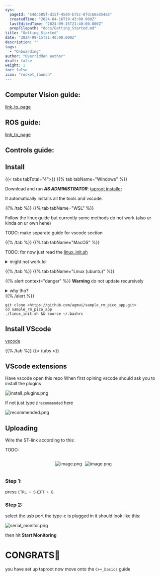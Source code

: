 ```yaml
---
sys:
  pageId: "54dc585f-d15f-45d0-b75c-8fdc66a854a8"
  createdTime: "2024-04-16T19:43:00.000Z"
  lastEditedTime: "2024-09-15T21:40:00.000Z"
  propFilepath: "docs/Getting_Started.md"
title: "Getting_Started"
date: "2024-09-15T21:40:00.000Z"
description: ""
tags:
  - "Onboarding"
author: "Overridden author"
draft: false
weight: 1
toc: false
icon: "rocket_launch"
---
```


## Computer Vision guide:

[link_to_page](86d45bc0-388b-4d26-8848-44f255f73d0e)

## ROS guide:

[link_to_page](3c76c1de-ec8f-46d6-8b0a-294005edc2d5)

## Controls guide:

## Install

{{< tabs tabTotal="4">}}
{{% tab tabName="Windows" %}}

Download and run _**AS ADMINISTRATOR**_: [taproot installer](https://github.com/Thornbots/TeachingFreshies/releases/tag/1.0)

It automatically installs all the tools and vscode.

{{% /tab %}}
{{% tab tabName="WSL" %}}

Follow the linux guide but currently some methods do not work (also ur kinda on ur own hehe)

TODO: make separate guide for vscode section

{{% /tab %}}
{{% tab tabName="MacOS" %}}

TODO: for now just read the [linux_init.sh](https://github.com/agmui/sample_rm_pico_app/blob/main/linux_init.sh)

<details>
<summary>might not work lol</summary>

`brew install libusb pkg-config`

Next install: [vscode](https://code.visualstudio.com/Download)

</details>

{{% /tab %}}
{{% tab tabName="Linux (ubuntu)" %}}

{{% alert context="danger" %}}
**Warning** do not update recursively
<details>
<summary>why tho?</summary>
There are some submodules that may go on for a while (like tinyusb) and I highly
recommend you don't need to get them.
If you want to see what submodules I update just look in `linux_init.sh`
</details>
{{% /alert %}}

```shell
git clone <https://github.com/agmui/sample_rm_pico_app.git>
cd sample_rm_pico_app
./linux_init.sh && source ~/.bashrc
```

## Install VScode

[vscode](https://code.visualstudio.com/Download)

{{% /tab %}}
{{< /tabs >}}

## VScode extensions

Have vscode open this repo
When first opining vscode should ask you to install the plugins

![install_plugins.png](https://prod-files-secure.s3.us-west-2.amazonaws.com/d518164a-d88e-44d1-a4ee-3adb3bd8bce0/89bd30f0-1825-4e77-867b-0a41ce370880/install_plugins.png?X-Amz-Algorithm=AWS4-HMAC-SHA256&X-Amz-Content-Sha256=UNSIGNED-PAYLOAD&X-Amz-Credential=ASIAZI2LB4665S46VKJY%2F20250418%2Fus-west-2%2Fs3%2Faws4_request&X-Amz-Date=20250418T200835Z&X-Amz-Expires=3600&X-Amz-Security-Token=IQoJb3JpZ2luX2VjEPP%2F%2F%2F%2F%2F%2F%2F%2F%2F%2FwEaCXVzLXdlc3QtMiJHMEUCIEtCy%2FEntEqxjf4akyfA9m8%2BFhh95zerCoXzaojM7FGNAiEAxGwgHiG%2F2ASHQ3f0xsGKxZuLlMr5LVwWPu8hHKzigx8q%2FwMIfBAAGgw2Mzc0MjMxODM4MDUiDD%2BmidWSQYVE2wq0dircA2PIBDEmKmgAMWcGjfHvIAfenAge2gna7o7NSY4p0Pk%2FCrwMDyENfja%2Fs2DE2YpgyUsPQQje3%2FQ4SrEWfO8jyahZkyzw6DrcY4gNTh7CSlce%2FTiI8FawEMSN2Rdfwi%2BEI7U0Xg%2Fg8QvIx5xxa2lmCw6yWLtxbgZfw3p2dodIfJzVhdunh%2B%2FAQWfQNdWbDNQd2%2FX2oJtXcsybqvH4vUKItAvHX2CX%2F7dxieMOd4zxt3bKeMgDow5WYb3PypnsZDHxlq%2B4qn3XxwoH9HtzZNBf2Fum3YRuvxwT6wmi9D7vs2piZlDoDGDyRc37VuMtZcQgC3YelW33VatzXhKc6FIrueKOsS6f%2F8EYWaF%2F5b4PVDjYZhbQyCb4If%2FxvRvv3t%2FvtlFfp6%2FXyjQe5YouOqFbd4XZijr369xQKinxlXWhPVFAgLzEeA%2FoCwL31e8YT8STOWF1n4m3VHPldBlyPxWChecMRLIfiUZBKb2UDq5swkJWe1TRbMbwK9OtZrIF1%2FkpU1YOQbdbdUNWG0B2%2BSEYh6owbe97ivkuEBRQH4Rd%2F27OwZL0LyzeCWD%2BooTUvpGNTzL%2Fu3b4EZYJfm7etJUuFt7FHQ06N3DYzwlTYFtmm%2Bpy0FGMKrmCE01IfnXHMJjJisAGOqUBNvxk2B%2FpvNMsN8EUIRvVMc%2FPPOU5zUhdVSkeU3SVDuG2aQG2mH3Sh%2F2uqyUcyRrBnx9UZuVs%2FvgoXy%2BGGbyU18M51SQnD4JX6aDhdfQ%2F48dE2B3d%2BGVIukTQx95jE87xyDMiBdKXNNWvNUIIRmd8v15UdPrsaLhhiBTu63GYnliqDcGIMQV1zhPUylTpELlnoMs%2BtMi415jtk0D6IQQTHn6ku%2BUO&X-Amz-Signature=55766a86b6bc84d135f92fec56ca8bda75636109cf7454888340a8461d5169fe&X-Amz-SignedHeaders=host&x-id=GetObject)

If not just type `@recommended` here  

![recommended.png](https://prod-files-secure.s3.us-west-2.amazonaws.com/d518164a-d88e-44d1-a4ee-3adb3bd8bce0/61e661e9-5d85-4dfc-be0d-8d2097a5e793/recommended.png?X-Amz-Algorithm=AWS4-HMAC-SHA256&X-Amz-Content-Sha256=UNSIGNED-PAYLOAD&X-Amz-Credential=ASIAZI2LB4665S46VKJY%2F20250418%2Fus-west-2%2Fs3%2Faws4_request&X-Amz-Date=20250418T200835Z&X-Amz-Expires=3600&X-Amz-Security-Token=IQoJb3JpZ2luX2VjEPP%2F%2F%2F%2F%2F%2F%2F%2F%2F%2FwEaCXVzLXdlc3QtMiJHMEUCIEtCy%2FEntEqxjf4akyfA9m8%2BFhh95zerCoXzaojM7FGNAiEAxGwgHiG%2F2ASHQ3f0xsGKxZuLlMr5LVwWPu8hHKzigx8q%2FwMIfBAAGgw2Mzc0MjMxODM4MDUiDD%2BmidWSQYVE2wq0dircA2PIBDEmKmgAMWcGjfHvIAfenAge2gna7o7NSY4p0Pk%2FCrwMDyENfja%2Fs2DE2YpgyUsPQQje3%2FQ4SrEWfO8jyahZkyzw6DrcY4gNTh7CSlce%2FTiI8FawEMSN2Rdfwi%2BEI7U0Xg%2Fg8QvIx5xxa2lmCw6yWLtxbgZfw3p2dodIfJzVhdunh%2B%2FAQWfQNdWbDNQd2%2FX2oJtXcsybqvH4vUKItAvHX2CX%2F7dxieMOd4zxt3bKeMgDow5WYb3PypnsZDHxlq%2B4qn3XxwoH9HtzZNBf2Fum3YRuvxwT6wmi9D7vs2piZlDoDGDyRc37VuMtZcQgC3YelW33VatzXhKc6FIrueKOsS6f%2F8EYWaF%2F5b4PVDjYZhbQyCb4If%2FxvRvv3t%2FvtlFfp6%2FXyjQe5YouOqFbd4XZijr369xQKinxlXWhPVFAgLzEeA%2FoCwL31e8YT8STOWF1n4m3VHPldBlyPxWChecMRLIfiUZBKb2UDq5swkJWe1TRbMbwK9OtZrIF1%2FkpU1YOQbdbdUNWG0B2%2BSEYh6owbe97ivkuEBRQH4Rd%2F27OwZL0LyzeCWD%2BooTUvpGNTzL%2Fu3b4EZYJfm7etJUuFt7FHQ06N3DYzwlTYFtmm%2Bpy0FGMKrmCE01IfnXHMJjJisAGOqUBNvxk2B%2FpvNMsN8EUIRvVMc%2FPPOU5zUhdVSkeU3SVDuG2aQG2mH3Sh%2F2uqyUcyRrBnx9UZuVs%2FvgoXy%2BGGbyU18M51SQnD4JX6aDhdfQ%2F48dE2B3d%2BGVIukTQx95jE87xyDMiBdKXNNWvNUIIRmd8v15UdPrsaLhhiBTu63GYnliqDcGIMQV1zhPUylTpELlnoMs%2BtMi415jtk0D6IQQTHn6ku%2BUO&X-Amz-Signature=d445c81a0bfd38a4afd13ee2675a50e3c58b107505a62acfdfde390c752000b1&X-Amz-SignedHeaders=host&x-id=GetObject)

## Uploading

Wire the ST-link according to this:

TODO:

<div style="display: flex;flex-direction: row; column-gap:10px; max-width: 630px;justify-content: center;">
<div>

![image.png](https://prod-files-secure.s3.us-west-2.amazonaws.com/d518164a-d88e-44d1-a4ee-3adb3bd8bce0/210ecb78-1116-4d7b-b9b7-2292f66fa2c2/image.png?X-Amz-Algorithm=AWS4-HMAC-SHA256&X-Amz-Content-Sha256=UNSIGNED-PAYLOAD&X-Amz-Credential=ASIAZI2LB466SIHTMVVS%2F20250418%2Fus-west-2%2Fs3%2Faws4_request&X-Amz-Date=20250418T200841Z&X-Amz-Expires=3600&X-Amz-Security-Token=IQoJb3JpZ2luX2VjEPP%2F%2F%2F%2F%2F%2F%2F%2F%2F%2FwEaCXVzLXdlc3QtMiJHMEUCIBla2AGc%2BHPe5kgdHRkQ5%2FxcuIBimtrweaGB0nDE5ICpAiEAmH7ekhngN2xhLl6DMGvJJuP2iBNOk3gldMH2VGWIIegq%2FwMIfBAAGgw2Mzc0MjMxODM4MDUiDFXMJ1U%2BNf1zLY72hSrcAz%2BRIT%2FP%2BZ3bwBFfSnNMX0W5vUzvR6g%2Flt%2BT9uAFsIu7xX%2FYKeZNIYW0ijE1bXtYGARDrsus0RPDT2w0kf9QLlEsGTpon9iEGQYdKSh7L9AfJlxk4V2kRzlwsMOBZATnJ%2FFRxv32cgsB9kDSPLUlorzdjT9I0chHURu%2FxRewvJCgnNkHl6FvsMO9E47B%2FPculMVIMaKgW%2Fk8mx6ZWvOziv9u4bdUSG1siTOCKESFKxP%2BTl%2BcpgDifo4a5iDpwp%2F6lHkYP9arT1Jc95oalTNzA17Zo6%2BlL%2FEdyfnvS2pVnIIJj8uljI7jmARdgENgRFzmfITTfiesYaA3zTIJHRaSf7cU%2BbTFyAwxH8wFumQCc3Py48bYMZoAPEBCpWgwBYOGsaa0oDMDBFiU5vzBPGj1SAN5DjeUwBdK0qi1r1OufwzXth%2FYlfWNseStO5PJyR35ARL90%2Fq%2FHsgT6%2BAF3lscST5DE9xIZlAKuZ9F6HvrFCqYlwko4QuqgfRGCuJbGAFNkqcXn1U8HTqAVNzUGCpz3GHEoL6yyoqvi9fkVqgGXq5J9xEwBw5L9Y92yz%2F2OzEhunWCxYb1SNoZEh18GlIRQ%2BmCQiaBSBX67K4gjjHcqNvUgf3tPridqI8%2Bzo47MOzIisAGOqUBBsnPdimnh00AY27vYaa8jj6EWJftALZPlEE%2BA6lu81oDIbX1yMAT2UZiG6KgsvumTcnbOwvTGPONJgHq3L5GzJxV%2BvTyzoi2S237EKh8FKETO0mclsU7OR7MZ%2BarDp67%2BA93P3wls7peNE1zFhfDiSqlDFAjSM3EEBbl8UE9so06BrdunwF23nuxEUJK8J3bparmjCMp2wEEV4r5vdc%2FzwsfRG6k&X-Amz-Signature=12f32290d7764efaea8a6b70bf84263828e60b55f264e465cf4f93c7a5c4ca7c&X-Amz-SignedHeaders=host&x-id=GetObject)

</div>
<div>

![image.png](https://prod-files-secure.s3.us-west-2.amazonaws.com/d518164a-d88e-44d1-a4ee-3adb3bd8bce0/33a0fd0f-8ca6-4a86-8e09-26e95ded1fff/image.png?X-Amz-Algorithm=AWS4-HMAC-SHA256&X-Amz-Content-Sha256=UNSIGNED-PAYLOAD&X-Amz-Credential=ASIAZI2LB466QC6FYKVF%2F20250418%2Fus-west-2%2Fs3%2Faws4_request&X-Amz-Date=20250418T200841Z&X-Amz-Expires=3600&X-Amz-Security-Token=IQoJb3JpZ2luX2VjEPP%2F%2F%2F%2F%2F%2F%2F%2F%2F%2FwEaCXVzLXdlc3QtMiJIMEYCIQDVZdQG%2FW6knKLD%2Bjn72Jkq8Tw%2BZIYWIWJ4i19UKL77awIhAP3QQd8y%2B2org91VnVqcRBt09%2FSJpk0tfGWlt%2F9k3pjkKv8DCHwQABoMNjM3NDIzMTgzODA1Igw55I0qwpWAyC64VEkq3APziGvzyrE3FdVpNHntzgevcyl9vGb5p2QWWuoQ07Khre%2FSWDLzWNfty%2FrcBBIJo5voDcRoShf0eE8IPyaRDK%2FfBYZkhIQleDeegzwWbQFpGa%2BD3GbKZz%2B%2FvT9Y9EikM6vhKMr6XF9f67%2BmRTdjStR1tJ1sR0fbChO%2FVEMo0Wh0IDVRgyPYGUIzTpft1wYEEeLlSPXFb2k19wWlroK3w3sZJtPIRkUxdCC6sG6AZVyZbd56NvI1Zv2XnEFjZEmcmo8xg%2Bpug4%2F8POShBMfxN7cDs1gsZ5yJ5i%2FmGbwypAzbIMCEy64NLoZYZ%2BbZbx4oMsQWWZIZb%2FreeF2MUCWeNJRSHJceWXWhzPgO5hKn1UkpS35GLby0YhBGI8B3qvY%2FWbyJFMOCktFATVTqzzYjFwFVIdq%2FywDKs5YZKB%2FavLJrchDbx7vGNI%2Br8g7OsuzPlzTKcle6E2Grghu6%2BjJe3OuIYh2PbTuMAQedyUzUcHckCluigC01BYTXtMPxHCDYQAK0eCx6MjdNd2tfo1TDtNG10IFu%2F2wJEzhzVqB5pRvkUE7eo6dfkBx3Evq6%2BL9Zntap6wq9%2FtYzs9RQVXIbgeJWe9ZicArcWuHKSZniB6qDNPBH2vObrgZEt%2BFIbjDsyIrABjqkAc4CmetjxJQBchBJB%2FLUn%2BI%2FTQNqHJtExKTcBv9FMVjvUsj4e324chd5ng8sj6kpK8bUrOEN7D8Au6Zo4xH2NG1KtUS%2FWCMyCLXSAwCgufS1IXNvZ4wK6TTy11ivHFHVgy8fmzsGmMnhwVuDnzH4HW8MkZymwtWlTqd0m2OfzV8ZHQv1RZzqLbDIfjM3PMaEhLCeZd3EVgntvUfzyrKjDnA6UhpN&X-Amz-Signature=a81051df15f8101e70603b55171807fe11f257a4f4f0d9a122206197988d30d2&X-Amz-SignedHeaders=host&x-id=GetObject)

</div>
</div>

### Step 1:

press `CTRL + SHIFT + B`

### Step 2:

select the usb port the type-c is plugged in it should look like this:

![serial_monitor.png](https://prod-files-secure.s3.us-west-2.amazonaws.com/d518164a-d88e-44d1-a4ee-3adb3bd8bce0/f03f4774-05d4-4393-b6a0-d5efb6d315ab/serial_monitor.png?X-Amz-Algorithm=AWS4-HMAC-SHA256&X-Amz-Content-Sha256=UNSIGNED-PAYLOAD&X-Amz-Credential=ASIAZI2LB4665S46VKJY%2F20250418%2Fus-west-2%2Fs3%2Faws4_request&X-Amz-Date=20250418T200835Z&X-Amz-Expires=3600&X-Amz-Security-Token=IQoJb3JpZ2luX2VjEPP%2F%2F%2F%2F%2F%2F%2F%2F%2F%2FwEaCXVzLXdlc3QtMiJHMEUCIEtCy%2FEntEqxjf4akyfA9m8%2BFhh95zerCoXzaojM7FGNAiEAxGwgHiG%2F2ASHQ3f0xsGKxZuLlMr5LVwWPu8hHKzigx8q%2FwMIfBAAGgw2Mzc0MjMxODM4MDUiDD%2BmidWSQYVE2wq0dircA2PIBDEmKmgAMWcGjfHvIAfenAge2gna7o7NSY4p0Pk%2FCrwMDyENfja%2Fs2DE2YpgyUsPQQje3%2FQ4SrEWfO8jyahZkyzw6DrcY4gNTh7CSlce%2FTiI8FawEMSN2Rdfwi%2BEI7U0Xg%2Fg8QvIx5xxa2lmCw6yWLtxbgZfw3p2dodIfJzVhdunh%2B%2FAQWfQNdWbDNQd2%2FX2oJtXcsybqvH4vUKItAvHX2CX%2F7dxieMOd4zxt3bKeMgDow5WYb3PypnsZDHxlq%2B4qn3XxwoH9HtzZNBf2Fum3YRuvxwT6wmi9D7vs2piZlDoDGDyRc37VuMtZcQgC3YelW33VatzXhKc6FIrueKOsS6f%2F8EYWaF%2F5b4PVDjYZhbQyCb4If%2FxvRvv3t%2FvtlFfp6%2FXyjQe5YouOqFbd4XZijr369xQKinxlXWhPVFAgLzEeA%2FoCwL31e8YT8STOWF1n4m3VHPldBlyPxWChecMRLIfiUZBKb2UDq5swkJWe1TRbMbwK9OtZrIF1%2FkpU1YOQbdbdUNWG0B2%2BSEYh6owbe97ivkuEBRQH4Rd%2F27OwZL0LyzeCWD%2BooTUvpGNTzL%2Fu3b4EZYJfm7etJUuFt7FHQ06N3DYzwlTYFtmm%2Bpy0FGMKrmCE01IfnXHMJjJisAGOqUBNvxk2B%2FpvNMsN8EUIRvVMc%2FPPOU5zUhdVSkeU3SVDuG2aQG2mH3Sh%2F2uqyUcyRrBnx9UZuVs%2FvgoXy%2BGGbyU18M51SQnD4JX6aDhdfQ%2F48dE2B3d%2BGVIukTQx95jE87xyDMiBdKXNNWvNUIIRmd8v15UdPrsaLhhiBTu63GYnliqDcGIMQV1zhPUylTpELlnoMs%2BtMi415jtk0D6IQQTHn6ku%2BUO&X-Amz-Signature=6b33961bc46cf1e0df6f935f6b90840dac3a16eedbf3befcc2e05b966845d7ca&X-Amz-SignedHeaders=host&x-id=GetObject)

then hit **Start Monitoring**

# CONGRATS🎉

you have set up taproot now move onto the `C++_basics` guide
